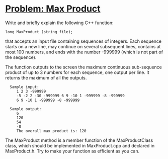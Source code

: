 # <ins>Problem: Max Product</ins>

Write and briefly explain the following C++ function:

    long MaxProduct (string file);

that accepts an input file containing sequences of integers. Each sequence starts on a new line, may continue on several subsequent lines, contains at most 100
numbers, and ends with the number -999999 (which is not part of the sequence).

The function outputs to the screen the maximum continuous sub-sequence product of up to 3 numbers for each sequence, one output per line. It returns the maximum of
all the outputs.

      Sample input:
         1 2 3 -999999
         -5 -2 2 -30 -999999 6 9 -10 1 -999999 -8 -999999
         6 9 -10 1 -999999 -8 -999999

      Sample output: 
         6
         120
         54
         -8
         The overall max product is: 120
         
The MaxProduct method is a member function of the MaxProductClass class, which should be implemented in MaxProduct.cpp and declared in MaxProduct.h. Try to make
your function as efficient as you can.
